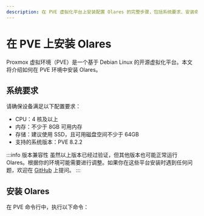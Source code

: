```yaml
---
description: 在 PVE 虚拟化平台上安装配置 Olares 的完整步骤，包括系统要求、安装命令和激活过程。
---
```

# 在 PVE 上安装 Olares
Proxmox 虚拟环境（PVE）是一个基于 Debian Linux 的开源虚拟化平台。本文将介绍如何在 PVE 环境中安装 Olares。

## 系统要求
请确保设备满足以下配置要求：

- CPU：4 核及以上
- 内存：不少于 8GB 可用内存
- 存储：建议使用 SSD，且可用磁盘空间不少于 64GB
- 支持的系统版本：PVE 8.2.2

:::info 版本兼容性
虽然以上版本已经过验证，但其他版本也可能正常运行 Olares。根据你的环境可能需要进行调整。如果你在这些平台安装时遇到任何问题，欢迎在 [GitHub](https://github.com/beclab/Olares/issues/new) 上提问。
:::

## 安装 Olares

在 PVE 命令行中，执行以下命令：

<!--@include: ./reusables.md{4,28}-->

<!--@include: ./activate-olares.md-->

<!--@include: ./log-in-to-olares.md-->

<!--@include: ./reusables.md{30,34}-->